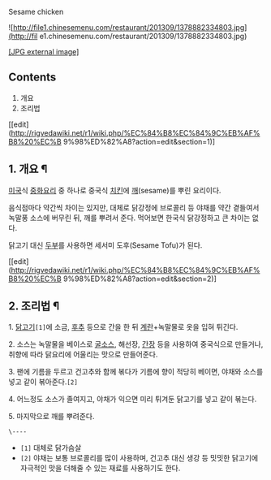 Sesame chicken  

![http://file1.chinesemenu.com/restaurant/201309/1378882334803.jpg](http://fil
e1.chinesemenu.com/restaurant/201309/1378882334803.jpg)

[[JPG external
image]](http://file1.chinesemenu.com/restaurant/201309/1378882334803.jpg)

  

## Contents

    

1. 개요 
2. 조리법 

[[edit](http://rigvedawiki.net/r1/wiki.php/%EC%84%B8%EC%84%9C%EB%AF%B8%20%EC%B
9%98%ED%82%A8?action=edit&section=1)]

## 1. 개요 ¶

[미국](%EB%AF%B8%EA%B5%AD.md)식 [중화요리](%EC%A4%91%ED%99%94%20%EC%9A%94%EB%A6%AC.md) 중 하나로 중국식
[치킨](%EC%B9%98%ED%82%A8.md)에 [깨](%EA%B9%A8.md)(sesame)를 뿌린 요리이다.

  

음식점마다 약간씩 차이는 있지만, 대체로 닭강정에 브로콜리 등 야채를 약간 곁들여서 녹말풍 소스에 버무린 뒤, 깨를 뿌려서 준다. 먹어보면
한국식 닭강정하고 큰 차이는 없다.

  

닭고기 대신 [두부](%EB%91%90%EB%B6%80.md)를 사용하면 세서미 도후(Sesame Tofu)가 된다.

  

[[edit](http://rigvedawiki.net/r1/wiki.php/%EC%84%B8%EC%84%9C%EB%AF%B8%20%EC%B
9%98%ED%82%A8?action=edit&section=2)]

## 2. 조리법 ¶

1\. [닭고기](%EB%8B%AD%EA%B3%A0%EA%B8%B0.md)`[1]`에 소금,
[후추](%ED%9B%84%EC%B6%94.md) 등으로 간을 한 뒤 [계란](%EA%B3%84%EB%9E%80.md)+녹말물로
옷을 입혀 튀긴다.

  

2\. 소스는 녹말물을 베이스로 [굴소스](%EA%B5%B4%EC%86%8C%EC%8A%A4.md), 해선장,
[간장](%EA%B0%84%EC%9E%A5.md) 등을 사용하여 중국식으로 만들거나, 취향에 따라 닭요리에 어울리는 맛으로 만들어준다.  

3\. 팬에 기름을 두르고 건고추와 함께 볶다가 기름에 향이 적당히 베이면, 야채와 소스를 넣고 같이 볶아준다.`[2]`

  

4\. 어느정도 소스가 졸여지고, 야채가 익으면 미리 튀겨둔 닭고기를 넣고 같이 볶는다.

  

5\. 마지막으로 깨를 뿌려준다.

`\----`

  * `[1]` 대체로 닭가슴살
  * `[2]` 야채는 보통 브로콜리를 많이 사용하며, 건고추 대신 생강 등 밋밋한 닭고기에 자극적인 맛을 더해줄 수 있는 재료를 사용하기도 한다.

